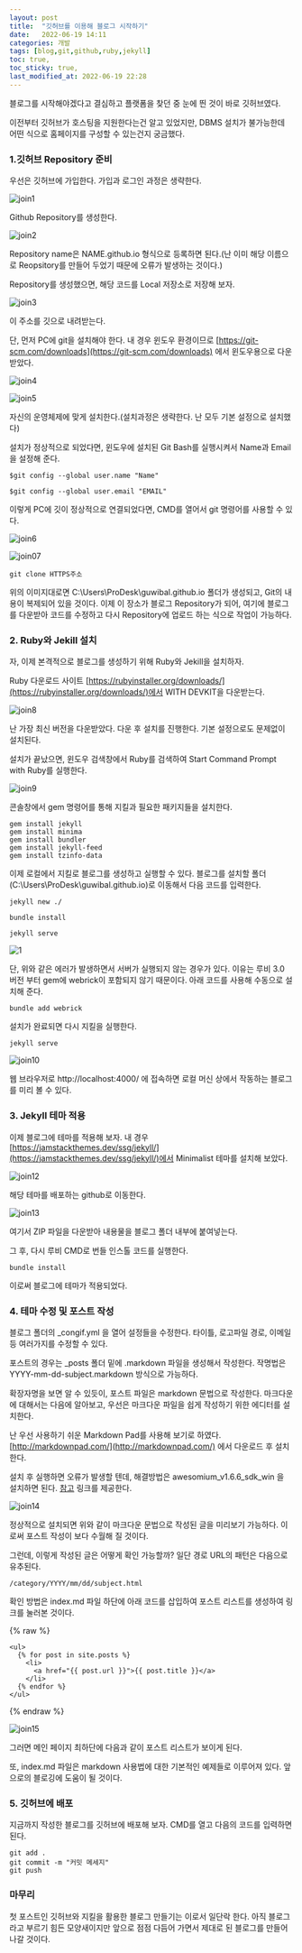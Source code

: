 ```yaml
---
layout: post
title:  "깃허브를 이용해 블로그 시작하기"
date:   2022-06-19 14:11
categories: 개발
tags: [blog,git,github,ruby,jekyll]
toc: true,
toc_sticky: true,
last_modified_at: 2022-06-19 22:28
---
```

블로그를 시작해야겠다고 결심하고 플랫폼을 찾던 중 눈에 띈 것이 바로 깃허브였다.  

이전부터 깃허브가 호스팅을 지원한다는건 알고 있었지만, DBMS 설치가 불가능한데 어떤 식으로 홈페이지를 구성할 수 있는건지 궁금했다.  

### 1.깃허브 Repository 준비 
 
우선은 깃허브에 가입한다. 가입과 로그인 과정은 생략한다.  

![join1](https://user-images.githubusercontent.com/89822715/174467381-c6453b53-fe76-4084-9e58-f22a07ebae34.PNG)

Github Repository를 생성한다.  

![join2](https://user-images.githubusercontent.com/89822715/174467444-eeaa6dac-fbca-4f3d-9284-91373ad039bf.png)

Repository name은 NAME.github.io 형식으로 등록하면 된다.(난 이미 해당 이름으로 Reopsitory를 만들어 두었기 때문에 오류가 발생하는 것이다.)

Repository를 생성했으면, 해당 코드를 Local 저장소로 저장해 보자.  

![join3](https://user-images.githubusercontent.com/89822715/174469641-60b7dd76-f48d-46c1-9e52-1daa6de27277.png)
  
이 주소를 깃으로 내려받는다.

단, 먼저 PC에 git을 설치해야 한다. 내 경우 윈도우 환경이므로 [https://git-scm.com/downloads](https://git-scm.com/downloads) 에서 윈도우용으로 다운받았다.  

![join4](https://user-images.githubusercontent.com/89822715/174469844-7c4ec0e6-2c15-4f20-bf81-c7099486f011.png)  

![join5](https://user-images.githubusercontent.com/89822715/174469921-15fde5a0-dc60-49d6-9821-7fae4f9e4b00.png)  

자신의 운영체제에 맞게 설치한다.(설치과정은 생략한다. 난 모두 기본 설정으로 설치했다)  

설치가 정상적으로 되었다면, 윈도우에 설치된 Git Bash를 실행시켜서 Name과 Email을 설정해 준다.  

```
$git config --global user.name "Name"  
```
```
$git config --global user.email "EMAIL" 
```

이렇게 PC에 깃이 정상적으로 연결되었다면, CMD를 열어서 git 명령어를 사용할 수 있다.  

![join6](https://user-images.githubusercontent.com/89822715/174470179-4b9accab-33e1-4a0b-8988-bf132d834f50.png)


![join07](https://user-images.githubusercontent.com/89822715/174470298-28fb52ef-ce29-4b46-8d2b-3cd692569c48.png)


```
git clone HTTPS주소
```

위의 이미지대로면 C:\Users\ProDesk\guwibal.github.io 폴더가 생성되고, Git의 내용이 복제되어 있을 것이다. 이제 이 장소가 블로그 Repository가 되어, 여기에 블로그를 다운받아 코드를 수정하고 다시 Repository에 업로드 하는 식으로 작업이 가능하다.

### 2. Ruby와 Jekill 설치

자, 이제 본격적으로 블로그를 생성하기 위해 Ruby와 Jekill을 설치하자.

Ruby 다운로드 사이트 [https://rubyinstaller.org/downloads/](https://rubyinstaller.org/downloads/)에서 WITH DEVKIT을 다운받는다.

![join8](https://user-images.githubusercontent.com/89822715/174470533-e08b4db3-73c3-400c-b938-aea52454900e.png)

난 가장 최신 버전을 다운받았다. 다운 후 설치를 진행한다. 기본 설정으로도 문제없이 설치된다.

설치가 끝났으면, 윈도우 검색창에서 Ruby를 검색하여 Start Command Prompt with Ruby를 실행한다.

![join9](https://user-images.githubusercontent.com/89822715/174470859-bddb9db4-40f4-48d7-a367-fb6b5265d15a.png)

콘솔창에서 gem 명령어를 통해 지킬과 필요한 패키지들을 설치한다.

```
gem install jekyll  
gem install minima  
gem install bundler  
gem install jekyll-feed  
gem install tzinfo-data  
```

이제 로컬에서 지킬로 블로그를 생성하고 실행할 수 있다. 블로그를 설치할 폴더(C:\Users\ProDesk\guwibal.github.io)로 이동해서 다음 코드를 입력한다.

```
jekyll new ./
```

```
bundle install
```

```
jekyll serve
```

![1](https://user-images.githubusercontent.com/89822715/174471205-10f38e24-8b37-4321-bc56-16ba1f2ae219.PNG)

단, 위와 같은 에러가 발생하면서 서버가 실행되지 않는 경우가 있다. 이유는 루비 3.0 버전 부터 gem에 webrick이 포함되지 않기 때문이다. 아래 코드를 사용해 수동으로 설치해 준다.

```
bundle add webrick
```

설치가 완료되면 다시 지킬을 실행한다.

```
jekyll serve
```

![join10](https://user-images.githubusercontent.com/89822715/174471314-784df98f-321b-4e38-8c98-f16ae7e9f80a.png)

웹 브라우저로 http://localhost:4000/ 에 접속하면 로컬 머신 상에서 작동하는 블로그를 미리 볼 수 있다.

### 3. Jekyll 테마 적용

이제 블로그에 테마를 적용해 보자. 내 경우 [https://jamstackthemes.dev/ssg/jekyll/](https://jamstackthemes.dev/ssg/jekyll/)에서 Minimalist 테마를 설치해 보았다.

![join12](https://user-images.githubusercontent.com/89822715/174471726-2b4c9369-867e-4762-8166-0ad5379ce8db.png)

해당 테마를 배포하는 github로 이동한다.

![join13](https://user-images.githubusercontent.com/89822715/174471829-23a577b4-fee0-4384-9396-ce9408264f1f.png)

여기서 ZIP 파일을 다운받아 내용물을 블로그 폴더 내부에 붙여넣는다.

그 후, 다시 루비 CMD로 번들 인스톨 코드를 실행한다.

```
bundle install
```

이로써 블로그에 테마가 적용되었다.

### 4. 테마 수정 및 포스트 작성

블로그 폴더의 _congif.yml 을 열어 설정들을 수정한다. 타이틀, 로고파일 경로, 이메일 등 여러가지를 수정할 수 있다.

포스트의 경우는 _posts 폴더 밑에 .markdown 파일을 생성해서 작성한다. 작명법은 YYYY-mm-dd-subject.markdown 방식으로 가능하다.

확장자명을 보면 알 수 있듯이, 포스트 파일은 markdown 문법으로 작성한다. 마크다운에 대해서는 다음에 알아보고, 우선은 마크다운 파일을 쉽게 작성하기 위한 에디터를 설치한다.

난 우선 사용하기 쉬운 Markdown Pad를 사용해 보기로 하였다. [http://markdownpad.com/](http://markdownpad.com/) 에서 다운로드 후 설치한다.

설치 후 실행하면 오류가 발생할 텐데, 해결방법은 awesomium_v1.6.6_sdk_win 을 설치하면 된다. [참고](http://markdownpad.com/faq.html#livepreview-directx) 링크를 제공한다.

![join14](https://user-images.githubusercontent.com/89822715/174472958-75d57228-25da-4268-9ea3-c5800b6f8227.png)

정상적으로 설치되면 위와 같이 마크다운 문법으로 작성된 글을 미리보기 가능하다. 이로써 포스트 작성이 보다 수월해 질 것이다.

그런데, 이렇게 작성된 글은 어떻게 확인 가능할까? 일단 경로 URL의 패턴은 다음으로 유추된다.

```
/category/YYYY/mm/dd/subject.html
```

확인 방법은 index.md 파일 하단에 아래 코드를 삽입하여 포스트 리스트를 생성하여 링크를 눌러본 것이다.

{% raw %}
```
<ul>
  {% for post in site.posts %}
    <li>
      <a href="{{ post.url }}">{{ post.title }}</a>
    </li>
  {% endfor %}
</ul>
```
{% endraw %}

![join15](https://user-images.githubusercontent.com/89822715/174473374-d3e9cd63-e234-460f-8a33-cd62afe29d73.png)

그러면 메인 페이지 최하단에 다음과 같이 포스트 리스트가 보이게 된다.

또, index.md 파일은 markdown 사용법에 대한 기본적인 예제들로 이루어져 있다. 앞으로의 블로깅에 도움이 될 것이다.

### 5. 깃허브에 배포

지금까지 작성한 블로그를 깃허브에 배포해 보자. CMD를 열고 다음의 코드를 입력하면 된다.

```
git add .  
git commit -m "커밋 메세지"  
git push
```

### 마무리

첫 포스트인 깃허브와 지킬을 활용한 블로그 만들기는 이로서 일단락 한다. 아직 블로그라고 부르기 힘든 모양새이지만 앞으로 점점 다듬어 가면서 제대로 된 블로그를 만들어 나갈 것이다.